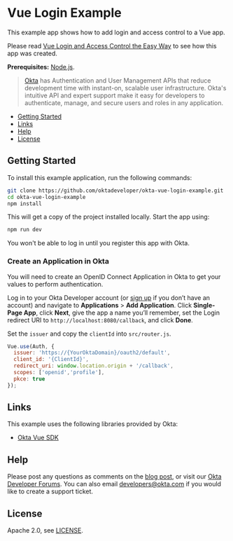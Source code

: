 # Vue Login Example

This example app shows how to add login and access control to a Vue app.

Please read [Vue Login and Access Control the Easy Way](https://developer.okta.com/blog/2020/05/15/vue-login) to see how this app was created.

**Prerequisites:** [Node.js](https://nodejs.org/).

> [Okta](https://developer.okta.com/) has Authentication and User Management APIs that reduce development time with instant-on, scalable user infrastructure. Okta's intuitive API and expert support make it easy for developers to authenticate, manage, and secure users and roles in any application.

* [Getting Started](#getting-started)
* [Links](#links)
* [Help](#help)
* [License](#license)

## Getting Started

To install this example application, run the following commands:

```bash
git clone https://github.com/oktadeveloper/okta-vue-login-example.git
cd okta-vue-login-example
npm install
```

This will get a copy of the project installed locally. Start the app using:

```bash
npm run dev
```

You won't be able to log in until you register this app with Okta.

### Create an Application in Okta

You will need to create an OpenID Connect Application in Okta to get your values to perform authentication.

Log in to your Okta Developer account (or [sign up](https://developer.okta.com/signup/) if you don’t have an account) and navigate to **Applications** > **Add Application**. Click **Single-Page App**, click **Next**, give the app a name you’ll remember, set the Login redirect URI to `http://localhost:8080/callback`, and click **Done**.

Set the `issuer` and copy the `clientId` into `src/router.js`.

```javascript
Vue.use(Auth, {
  issuer: 'https://{YourOktaDomain}/oauth2/default',
  client_id: '{ClientId}',
  redirect_uri: window.location.origin + '/callback',
  scopes: ['openid','profile'],
  pkce: true
});
```

## Links

This example uses the following libraries provided by Okta:

* [Okta Vue SDK](https://github.com/okta/okta-oidc-js/tree/master/packages/okta-vue)

## Help

Please post any questions as comments on the [blog post](https://developer.okta.com/blog/2020/05/15/vue-login), or visit our [Okta Developer Forums](https://devforum.okta.com/). You can also email developers@okta.com if you would like to create a support ticket.

## License

Apache 2.0, see [LICENSE](LICENSE).

